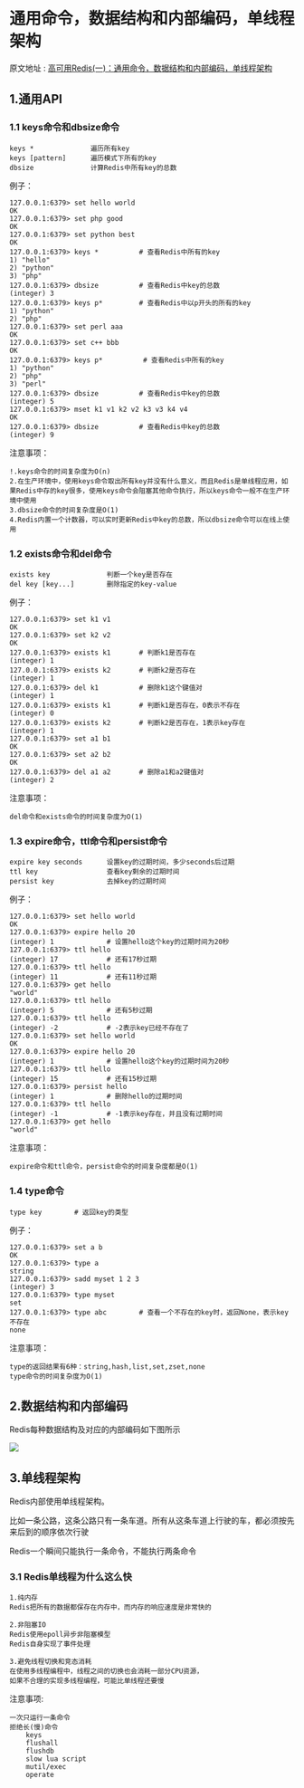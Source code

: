 # 通用命令，数据结构和内部编码，单线程架构

原文地址 : [高可用Redis(一)：通用命令，数据结构和内部编码，单线程架构](https://www.cnblogs.com/renpingsheng/p/9773913.html)





## 1.通用API


### 1.1 keys命令和dbsize命令

```
keys *              遍历所有key
keys [pattern]      遍历模式下所有的key
dbsize              计算Redis中所有key的总数
```

例子：

```
127.0.0.1:6379> set hello world
OK
127.0.0.1:6379> set php good
OK
127.0.0.1:6379> set python best
OK
127.0.0.1:6379> keys *          # 查看Redis中所有的key
1) "hello"
2) "python"
3) "php"
127.0.0.1:6379> dbsize          # 查看Redis中key的总数
(integer) 3
127.0.0.1:6379> keys p*         # 查看Redis中以p开头的所有的key
1) "python"
2) "php"
127.0.0.1:6379> set perl aaa
OK
127.0.0.1:6379> set c++ bbb
OK
127.0.0.1:6379> keys p*          # 查看Redis中所有的key
1) "python"
2) "php"
3) "perl"
127.0.0.1:6379> dbsize          # 查看Redis中key的总数
(integer) 5
127.0.0.1:6379> mset k1 v1 k2 v2 k3 v3 k4 v4
OK
127.0.0.1:6379> dbsize          # 查看Redis中key的总数
(integer) 9
```

注意事项：

```
!.keys命令的时间复杂度为O(n)
2.在生产环境中，使用keys命令取出所有key并没有什么意义，而且Redis是单线程应用，如果Redis中存的key很多，使用keys命令会阻塞其他命令执行，所以keys命令一般不在生产环境中使用
3.dbsize命令的时间复杂度是O(1)
4.Redis内置一个计数器，可以实时更新Redis中key的总数，所以dbsize命令可以在线上使用
```


### 1.2 exists命令和del命令

```
exists key              判断一个key是否存在
del key [key...]        删除指定的key-value
```

例子：

```
127.0.0.1:6379> set k1 v1
OK
127.0.0.1:6379> set k2 v2
OK
127.0.0.1:6379> exists k1       # 判断k1是否存在
(integer) 1     
127.0.0.1:6379> exists k2       # 判断k2是否存在
(integer) 1
127.0.0.1:6379> del k1          # 删除k1这个键值对
(integer) 1
127.0.0.1:6379> exists k1       # 判断k1是否存在，0表示不存在 
(integer) 0
127.0.0.1:6379> exists k2       # 判断k2是否存在，1表示key存在
(integer) 1
127.0.0.1:6379> set a1 b1 
OK
127.0.0.1:6379> set a2 b2
OK
127.0.0.1:6379> del a1 a2       # 删除a1和a2键值对
(integer) 2
```

注意事项：

```
del命令和exists命令的时间复杂度为O(1)
```


### 1.3 expire命令，ttl命令和persist命令

```
expire key seconds      设置key的过期时间，多少seconds后过期
ttl key                 查看key剩余的过期时间
persist key             去掉key的过期时间
```

例子：

```
127.0.0.1:6379> set hello world
OK
127.0.0.1:6379> expire hello 20
(integer) 1             # 设置hello这个key的过期时间为20秒
127.0.0.1:6379> ttl hello
(integer) 17            # 还有17秒过期
127.0.0.1:6379> ttl hello
(integer) 11            # 还有11秒过期
127.0.0.1:6379> get hello
"world"
127.0.0.1:6379> ttl hello
(integer) 5             # 还有5秒过期
127.0.0.1:6379> ttl hello
(integer) -2            # -2表示key已经不存在了 
127.0.0.1:6379> set hello world
OK
127.0.0.1:6379> expire hello 20
(integer) 1             # 设置hello这个key的过期时间为20秒
127.0.0.1:6379> ttl hello
(integer) 15            # 还有15秒过期
127.0.0.1:6379> persist hello
(integer) 1             # 删除hello的过期时间
127.0.0.1:6379> ttl hello 
(integer) -1            # -1表示key存在，并且没有过期时间
127.0.0.1:6379> get hello
"world"
```

注意事项：

```
expire命令和ttl命令，persist命令的时间复杂度都是O(1)
```


### 1.4 type命令

```
type key        # 返回key的类型
```

例子：

```
127.0.0.1:6379> set a b
OK
127.0.0.1:6379> type a
string
127.0.0.1:6379> sadd myset 1 2 3
(integer) 3
127.0.0.1:6379> type myset
set
127.0.0.1:6379> type abc        # 查看一个不存在的key时，返回None，表示key不存在
none
```

注意事项：

```
type的返回结果有6种：string,hash,list,set,zset,none
type命令的时间复杂度为O(1)
```


## 2.数据结构和内部编码

Redis每种数据结构及对应的内部编码如下图所示

![](https://file.wulicode.com/yuque/202208/04/15/0008zh11wAnr.jpeg)


## 3.单线程架构

Redis内部使用单线程架构。

比如一条公路，这条公路只有一条车道。所有从这条车道上行驶的车，都必须按先来后到的顺序依次行驶

Redis一个瞬间只能执行一条命令，不能执行两条命令


### 3.1 Redis单线程为什么这么快

```
1.纯内存
Redis把所有的数据都保存在内存中，而内存的响应速度是非常快的

2.非阻塞IO
Redis使用epoll异步非阻塞模型
Redis自身实现了事件处理

3.避免线程切换和竞态消耗
在使用多线程编程中，线程之间的切换也会消耗一部分CPU资源，
如果不合理的实现多线程编程，可能比单线程还要慢
```

注意事项:

```
一次只运行一条命令
拒绝长(慢)命令
    keys 
    flushall
    flushdb
    slow lua script
    mutil/exec
    operate
```

